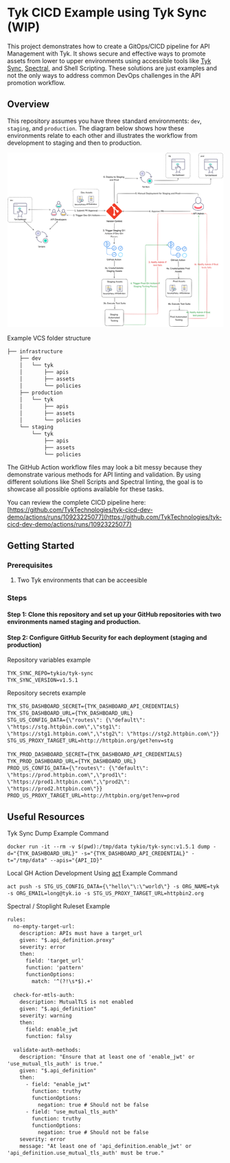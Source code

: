 # Tyk CICD Example using Tyk Sync (WIP)
This project demonstrates how to create a GitOps/CICD pipeline for API Management with Tyk. It shows secure and effective ways to promote assets from lower to upper environments using accessible tools like [Tyk Sync](https://tyk.io/docs/product-stack/tyk-sync/overview/), [Spectral](https://github.com/stoplightio/spectral), and Shell Scripting. These solutions are just examples and not the only ways to address common DevOps challenges in the API promotion workflow.

## Overview
This repository assumes you have three standard environments: `dev`, `staging`, and `production`. The diagram below shows how these environments relate to each other and illustrates the workflow from development to staging and then to production.

![Screenshot of an example CICD workflow demonstrating the Tyk asset promotion between environments](./assets/imgs/tyk-cicd-workflow-example.png)


Example VCS folder structure
```
├── infrastructure
    ├── dev 
    │   └── tyk
    │       ├── apis
    │       ├── assets
    │       └── policies
    ├── production 
    │   └── tyk
    │       ├── apis
    │       ├── assets
    │       └── policies
    └── staging
        └── tyk
            ├── apis
            ├── assets
            └── policies
```

The GitHub Action workflow files may look a bit messy because they demonstrate various methods for API linting and validation. By using different solutions like Shell Scripts and Spectral linting, the goal is to showcase all possible options available for these tasks.

You can review the complete CICD pipeline here: [https://github.com/TykTechnologies/tyk-cicd-dev-demo/actions/runs/10923225077](https://github.com/TykTechnologies/tyk-cicd-dev-demo/actions/runs/10923225077)


## Getting Started
### Prerequisites
1. Two Tyk environments that can be acceesible

### Steps
#### Step 1: Clone this repository and set up your GitHub repositories with two environments named staging and production.

#### Step 2: Configure GitHub Security for each deployment (staging and production)
Repository variables example
```
TYK_SYNC_REPO=tykio/tyk-sync
TYK_SYNC_VERSION=v1.5.1
```

Repository secrets example
```
TYK_STG_DASHBOARD_SECRET={TYK_DASHBOARD_API_CREDENTIALS}
TYK_STG_DASHBOARD_URL={TYK_DASHBOARD_URL}
STG_US_CONFIG_DATA={\"routes\": {\"default\": \"https://stg.httpbin.com\",\"stg1\": \"https://stg1.httpbin.com\",\"stg2\": \"https://stg2.httpbin.com\"}}
STG_US_PROXY_TARGET_URL=http://httpbin.org/get?env=stg

TYK_PROD_DASHBOARD_SECRET={TYK_DASHBOARD_API_CREDENTIALS}
TYK_PROD_DASHBOARD_URL={TYK_DASHBOARD_URL}
PROD_US_CONFIG_DATA={\"routes\": {\"default\": \"https://prod.httpbin.com\",\"prod1\": \"https://prod1.httpbin.com\",\"prod2\": \"https://prod2.httpbin.com\"}}
PROD_US_PROXY_TARGET_URL=http://httpbin.org/get?env=prod
```


## Useful Resources
Tyk Sync Dump Example Command
```
docker run -it --rm -v $(pwd):/tmp/data tykio/tyk-sync:v1.5.1 dump -d="{TYK_DASHBOARD_URL}" -s="{TYK_DASHBOARD_API_CREDENTIAL}" -t="/tmp/data" --apis="{API_ID}"
```

Local GH Action Development Using [act](https://nektosact.com/) Example Command
```
act push -s STG_US_CONFIG_DATA={\"hello\"\:\"world\"} -s ORG_NAME=tyk -s ORG_EMAIL=long@tyk.io -s STG_US_PROXY_TARGET_URL=httpbin2.org
```

Spectral / Stoplight Ruleset Example
```
rules:
  no-empty-target-url:
    description: APIs must have a target_url
    given: "$.api_definition.proxy"
    severity: error
    then:
      field: 'target_url'
      function: 'pattern'
      functionOptions:
        match: '^(?!\s*$).+'

  check-for-mtls-auth:
    description: MutualTLS is not enabled
    given: "$.api_definition"
    severity: warning
    then:
      field: enable_jwt 
      function: falsy

  validate-auth-methods:
    description: "Ensure that at least one of 'enable_jwt' or 'use_mutual_tls_auth' is true."
    given: "$.api_definition"
    then:
      - field: "enable_jwt"
        function: truthy
        functionOptions:
          negation: true # Should not be false
      - field: "use_mutual_tls_auth"
        function: truthy
        functionOptions:
          negation: true # Should not be false
    severity: error
    message: "At least one of 'api_definition.enable_jwt' or 'api_definition.use_mutual_tls_auth' must be true."
```
